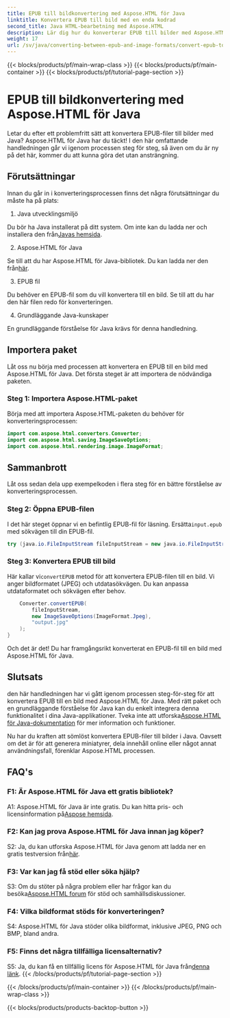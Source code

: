 ```yaml
---
title: EPUB till bildkonvertering med Aspose.HTML för Java
linktitle: Konvertera EPUB till bild med en enda kodrad
second_title: Java HTML-bearbetning med Aspose.HTML
description: Lär dig hur du konverterar EPUB till bilder med Aspose.HTML för Java. Steg-för-steg-guide för enkla konverteringar.
weight: 17
url: /sv/java/converting-between-epub-and-image-formats/convert-epub-to-image-single-line/
---
```


{{< blocks/products/pf/main-wrap-class >}}
{{< blocks/products/pf/main-container >}}
{{< blocks/products/pf/tutorial-page-section >}}

# EPUB till bildkonvertering med Aspose.HTML för Java

Letar du efter ett problemfritt sätt att konvertera EPUB-filer till bilder med Java? Aspose.HTML för Java har du täckt! I den här omfattande handledningen går vi igenom processen steg för steg, så även om du är ny på det här, kommer du att kunna göra det utan ansträngning. 

## Förutsättningar

Innan du går in i konverteringsprocessen finns det några förutsättningar du måste ha på plats:

1. Java utvecklingsmiljö

 Du bör ha Java installerat på ditt system. Om inte kan du ladda ner och installera den från[Javas hemsida](https://www.java.com/en/download/).

2. Aspose.HTML för Java

 Se till att du har Aspose.HTML för Java-bibliotek. Du kan ladda ner den från[här](https://releases.aspose.com/html/java/).

3. EPUB fil

Du behöver en EPUB-fil som du vill konvertera till en bild. Se till att du har den här filen redo för konverteringen.

4. Grundläggande Java-kunskaper

En grundläggande förståelse för Java krävs för denna handledning.

## Importera paket

Låt oss nu börja med processen att konvertera en EPUB till en bild med Aspose.HTML för Java. Det första steget är att importera de nödvändiga paketen.

### Steg 1: Importera Aspose.HTML-paket

Börja med att importera Aspose.HTML-paketen du behöver för konverteringsprocessen:

```java
import com.aspose.html.converters.Converter;
import com.aspose.html.saving.ImageSaveOptions;
import com.aspose.html.rendering.image.ImageFormat;
```

## Sammanbrott

Låt oss sedan dela upp exempelkoden i flera steg för en bättre förståelse av konverteringsprocessen.

### Steg 2: Öppna EPUB-filen

 I det här steget öppnar vi en befintlig EPUB-fil för läsning. Ersätta`input.epub` med sökvägen till din EPUB-fil.

```java
try (java.io.FileInputStream fileInputStream = new java.io.FileInputStream("input.epub")) {
```

### Steg 3: Konvertera EPUB till bild

 Här kallar vi`convertEPUB` metod för att konvertera EPUB-filen till en bild. Vi anger bildformatet (JPEG) och utdatasökvägen. Du kan anpassa utdataformatet och sökvägen efter behov.

```java
    Converter.convertEPUB(
        fileInputStream,
        new ImageSaveOptions(ImageFormat.Jpeg),
        "output.jpg"
    );
}
```

Och det är det! Du har framgångsrikt konverterat en EPUB-fil till en bild med Aspose.HTML för Java.

## Slutsats

 den här handledningen har vi gått igenom processen steg-för-steg för att konvertera EPUB till en bild med Aspose.HTML för Java. Med rätt paket och en grundläggande förståelse för Java kan du enkelt integrera denna funktionalitet i dina Java-applikationer. Tveka inte att utforska[Aspose.HTML för Java-dokumentation](https://reference.aspose.com/html/java/) för mer information och funktioner.

Nu har du kraften att sömlöst konvertera EPUB-filer till bilder i Java. Oavsett om det är för att generera miniatyrer, dela innehåll online eller något annat användningsfall, förenklar Aspose.HTML processen.

## FAQ's

### F1: Är Aspose.HTML för Java ett gratis bibliotek?

 A1: Aspose.HTML för Java är inte gratis. Du kan hitta pris- och licensinformation på[Aspose hemsida](https://purchase.aspose.com/buy).

### F2: Kan jag prova Aspose.HTML för Java innan jag köper?

 S2: Ja, du kan utforska Aspose.HTML för Java genom att ladda ner en gratis testversion från[här](https://releases.aspose.com/html/java).

### F3: Var kan jag få stöd eller söka hjälp?

 S3: Om du stöter på några problem eller har frågor kan du besöka[Aspose.HTML forum](https://forum.aspose.com/) för stöd och samhällsdiskussioner.

### F4: Vilka bildformat stöds för konverteringen?

S4: Aspose.HTML för Java stöder olika bildformat, inklusive JPEG, PNG och BMP, bland andra.

### F5: Finns det några tillfälliga licensalternativ?

 S5: Ja, du kan få en tillfällig licens för Aspose.HTML för Java från[denna länk](https://purchase.aspose.com/temporary-license/).
{{< /blocks/products/pf/tutorial-page-section >}}

{{< /blocks/products/pf/main-container >}}
{{< /blocks/products/pf/main-wrap-class >}}

{{< blocks/products/products-backtop-button >}}
